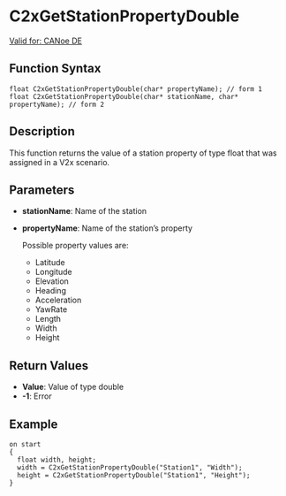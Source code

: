 # C2xGetStationPropertyDouble

[Valid for: CANoe DE](../../../Shared/FeatureAvailability.md)

## Function Syntax

```plaintext
float C2xGetStationPropertyDouble(char* propertyName); // form 1
float C2xGetStationPropertyDouble(char* stationName, char* propertyName); // form 2
```

## Description

This function returns the value of a station property of type float that was assigned in a V2x scenario.

## Parameters

- **stationName**: Name of the station
- **propertyName**: Name of the station’s property

  Possible property values are:
  - Latitude
  - Longitude
  - Elevation
  - Heading
  - Acceleration
  - YawRate
  - Length
  - Width
  - Height

## Return Values

- **Value**: Value of type double
- **-1**: Error

## Example

```plaintext
on start
{
  float width, height;
  width = C2xGetStationPropertyDouble("Station1", "Width");
  height = C2xGetStationPropertyDouble("Station1", "Height");
}
```
